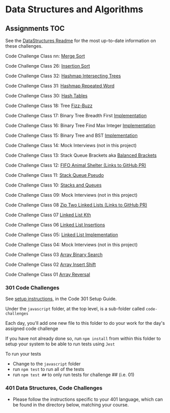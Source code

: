 # Data Structures and Algorithms

## Assignments TOC

See the [DataStructures Readme](./java/datastructures/README.md) for the most up-to-date information on these challenges.

Code Challenge Class nn: [Merge Sort](./java/datastructures/res/sorting-algorithms/merge-sort-README.md)

Code Challenge Class 26: [Insertion Sort](./java/datastructures/res/sorting-algorithms/insertion-sort-README.md)

Code Challenge Class 32: [Hashmap Intersecting Trees](./java/datastructures/res/hashtables/hashmap-repeated-word-README.md)

Code Challenge Class 31: [Hashmap Repeated Word](./java/datastructures/res/hashtables/hashmap-repeated-word-README.md)

Code Challenge Class 30: [Hash Tables](./java/datastructures/res/hashtables/hash-table-README.md)

Code Challenge Class 18: Tree [Fizz-Buzz](./java/datastructures/res/trees/README-tree-fizz-buzz.md)

Code Challenge Class 17: Binary Tree Breadth First [Implementation](./java/datastructures/res/trees/tree-breadth-first.md)

Code Challenge Class 16: Binary Tree Find Max Integer [Implementation](./java/datastructures/res/trees/treemax-readme.md)

Code Challenge Class 15: Binary Tree and BST [Implementation](./java/datastructures/res/trees/README-trees.md)

Code Challenge Class 14: Mock Interviews (not in this project)

Code Challenge Class 13: Stack Queue Brackets aka [Balanced Brackets](./java/datastructures/res/stack-and-queue/BalancedBracketsREADME.md)

Code Challenge Class 12: [FIFO Animal Shelter (Links to GitHub PR)](https://github.com/mScottEvans/data-structures-and-algorithms/pull/36)

Code Challenge Class 11: [Stack Queue Pseudo](./java/datastructures/res/stack-and-queue/PseudoQueueREADME.md)

Code Challenge Class 10: [Stacks and Queues](./java/datastructures/res/stack-and-queue/stacks-and-queues-README.md)

Code Challenge Class 09: Mock Interviews (not in this project)

Code Challenge Class 08 [Zip Two Linked Lists (Links to GitHub PR)](https://github.com/AbdulahiMohamud/data-structures-and-algorithms/pull/21)

Code Challenge Class 07 [Linked List Kth](./java/datastructures/res/linked-lists/linked-lists-README.md)

Code Challenge Class 06 [Linked List Insertions](./java/datastructures/res/linked-lists/linked-lists-README.md)

Code Challenge Class 05: [Linked List Implementation](./java/datastructures/res/linked-lists/linked-lists-README.md)

Code Challenge Class 04: Mock Interviews (not in this project)

Code Challenge Class 03 [Array Binary Search](./java/datastructures/res/array-binary-search/readme.md)

Code Challenge Class 02 [Array Insert Shift](./java/datastructures/res/arr-insert-shift/array-insert-shift.md)

Code Challenge Class 01 [Array Reversal](./java/datastructures/res/array-reverse/README.md)

### 301 Code Challenges

See [setup instructions](https://codefellows.github.io/setup-guide/code-301/3-code-challenges), in the Code 301 Setup Guide.

Under the `javascript` folder, at the top level, is a sub-folder called `code-challenges`

Each day, you'll add one new file to this folder to do your work for the day's assigned code challenge

If you have not already done so, run `npm install` from within this folder to setup your system to be able to run tests using `Jest`

To run your tests

- Change to the `javascript` folder
- run `npm test` to run all of the tests
- run `npm test ##` to only run tests for challenge ## (i.e. 01)

### 401 Data Structures, Code Challenges

- Please follow the instructions specific to your 401 language, which can be found in the directory below, matching your course.
